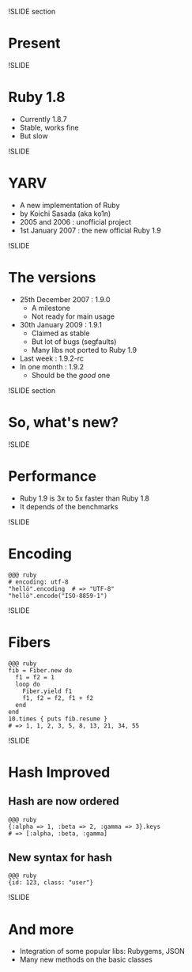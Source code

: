 !SLIDE section
# Present #

!SLIDE
# Ruby 1.8 #
* Currently 1.8.7
* Stable, works fine
* But slow

!SLIDE
# YARV #
* A new implementation of Ruby
* by Koichi Sasada (aka ko1n)
* 2005 and 2006 : unofficial project
* 1st January 2007 : the new official Ruby 1.9

!SLIDE
# The versions #
* 25th December 2007 : 1.9.0
  * A milestone
  * Not ready for main usage
* 30th January 2009 : 1.9.1
  * Claimed as stable
  * But lot of bugs (segfaults)
  * Many libs not ported to Ruby 1.9
* Last week : 1.9.2-rc
* In one month : 1.9.2
  * Should be the _good_ one

!SLIDE section
# So, what's new? #

!SLIDE
# Performance #
* Ruby 1.9 is 3x to 5x faster than Ruby 1.8
* It depends of the benchmarks

!SLIDE
# Encoding #

    @@@ ruby
    # encoding: utf-8
    "hellö".encoding  # => "UTF-8"
    "hellö".encode("ISO-8859-1")

!SLIDE
# Fibers #

    @@@ ruby
    fib = Fiber.new do
      f1 = f2 = 1
      loop do
        Fiber.yield f1
        f1, f2 = f2, f1 + f2
      end
    end
    10.times { puts fib.resume }
    # => 1, 1, 2, 3, 5, 8, 13, 21, 34, 55

!SLIDE
# Hash Improved #
## Hash are now ordered ##

    @@@ ruby
    {:alpha => 1, :beta => 2, :gamma => 3}.keys
    # => [:alpha, :beta, :gamma]

## New syntax for hash ##

    @@@ ruby
    {id: 123, class: "user"}

!SLIDE
# And more #
* Integration of some popular libs: Rubygems, JSON
* Many new methods on the basic classes

